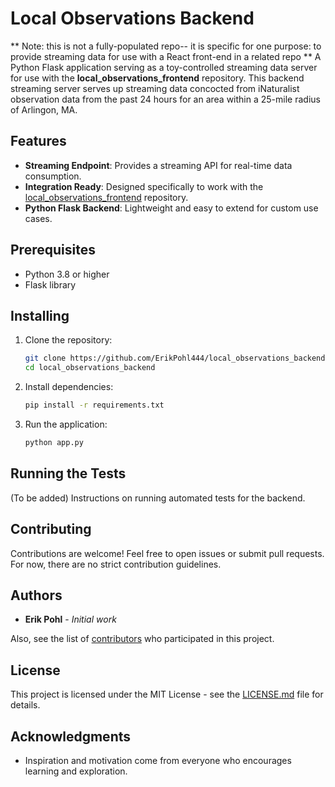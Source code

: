 # Local Observations Backend

** Note: this is not a fully-populated repo-- it is specific for one purpose: to provide streaming data for use with a React front-end in a related repo ** 
A Python Flask application serving as a toy-controlled streaming data server for use with the **local_observations_frontend** repository.
This backend streaming server serves up streaming data concocted from iNaturalist observation data from the past 24 hours for an area within a 25-mile radius of Arlingon, MA.

## Features

- **Streaming Endpoint**: Provides a streaming API for real-time data consumption.
- **Integration Ready**: Designed specifically to work with the [local_observations_frontend](https://github.com/ErikPohl444/local_observations_frontend) repository.
- **Python Flask Backend**: Lightweight and easy to extend for custom use cases.

## Prerequisites

- Python 3.8 or higher
- Flask library

## Installing

1. Clone the repository:
   ```bash
   git clone https://github.com/ErikPohl444/local_observations_backend.git
   cd local_observations_backend
   ```

2. Install dependencies:
   ```bash
   pip install -r requirements.txt
   ```

3. Run the application:
   ```bash
   python app.py
   ```

## Running the Tests

(To be added) Instructions on running automated tests for the backend.

## Contributing

Contributions are welcome! Feel free to open issues or submit pull requests. For now, there are no strict contribution guidelines.

## Authors

- **Erik Pohl** - *Initial work*

Also, see the list of [contributors](https://github.com/ErikPohl444/local_observations_backend/graphs/contributors) who participated in this project.

## License

This project is licensed under the MIT License - see the [LICENSE.md](LICENSE.md) file for details.

## Acknowledgments

- Inspiration and motivation come from everyone who encourages learning and exploration.
